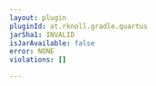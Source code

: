 ```yaml
---
layout: plugin
pluginId: at.rknoll.gradle.quartus
jarSha1: INVALID
isJarAvailable: false
error: NONE
violations: []

---
```

